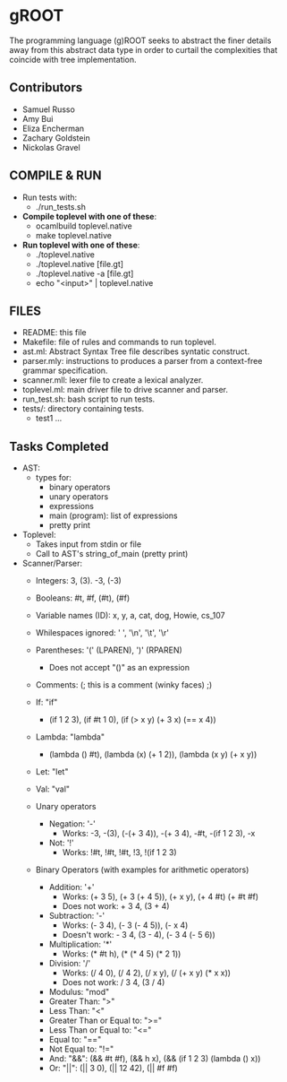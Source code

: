 # gROOT

The programming language (g)ROOT seeks to abstract the finer details away from this abstract data type in order to curtail the complexities that coincide with tree implementation.


## Contributors
- Samuel Russo
- Amy Bui
- Eliza Encherman
- Zachary Goldstein
- Nickolas Gravel



## COMPILE & RUN
- Run tests with:
    - ./run_tests.sh
- **Compile toplevel with one of these**:
    - ocamlbuild toplevel.native 
    - make toplevel.native
- **Run toplevel with one of these**:
    - ./toplevel.native
    - ./toplevel.native [file.gt]
    - ./toplevel.native -a [file.gt]
    - echo "\<input\>" | toplevel.native



## FILES
- README: this file
- Makefile: file of rules and commands to run toplevel.
- ast.ml: Abstract Syntax Tree file describes syntatic construct.
- parser.mly: instructions to produces a parser from a context-free grammar specification.
- scanner.mll: lexer file to create a lexical analyzer.
- toplevel.ml: main driver file to drive scanner and parser.
- run_test.sh: bash script to run tests.
- tests/: directory containing tests.
    - test1 ...



## Tasks Completed
- AST:
    - types for:
        - binary operators
        - unary operators
        - expressions
        - main (program): list of expressions
        - pretty print
- Toplevel:
    - Takes input from stdin or file
    - Call to AST's string_of_main (pretty print)
- Scanner/Parser:
    - Integers: 3, (3). -3, (-3)
    - Booleans: #t, #f, (#t), (#f)
    - Variable names (ID): x, y, a, cat, dog, Howie, cs_107
    - Whilespaces ignored: ' ', '\n', '\t', '\r'
    - Parentheses: '(' (LPAREN), ')' (RPAREN)
        - Does not accept "()" as an expression
    - Comments: (; this is a comment (winky faces) ;)
    - If: "if"
        - (if 1 2 3), (if #t 1 0), (if (> x y) (+ 3 x) (== x 4))

    - Lambda: "lambda"
        - (lambda () #t), (lambda (x) (+ 1 2)), (lambda (x y) (+ x y)) 

    - Let: "let"
    - Val: "val"

    - Unary operators
        - Negation: '-'
            - Works: -3, -(3), (-(+ 3 4)), -(+ 3 4), -#t, -(if 1 2 3), -x
        - Not: '!'
            - Works: !#t, !#t, !#t, !3, !(if 1 2 3)
    - Binary Operators (with examples for arithmetic operators)
        - Addition: '+'
            - Works: (+ 3 5), (+ 3 (+ 4 5)), (+ x y), (+ 4 #t) (+ #t #f)
            - Does not work: + 3 4, (3 + 4)
        - Subtraction: '-'
            - Works: (- 3 4), (- 3 (- 4 5)), (- x 4)
            - Doesn't work: - 3 4, (3 - 4), (- 3 4 (- 5 6))
        - Multiplication: '\*'
            - Works: (* #t h), (* (* 4 5) (* 2 1))
        - Division: '/'
            - Works: (/ 4 0), (/ 4 2), (/ x y), (/ (+ x y) (* x x))
            - Does not work: / 3 4, (3 / 4)
        - Modulus: "mod"
        - Greater Than: ">"
        - Less Than: "<"
        - Greater Than or Equal to: ">="
        - Less Than or Equal to: "<="
        - Equal to: "=="
        - Not Equal to: "!="
        - And: "&&": (&& #t #f), (&& h x), (&& (if 1 2 3) (lambda () x))
        - Or: "||": (|| 3 0), (|| 12 42), (|| #f #f)

